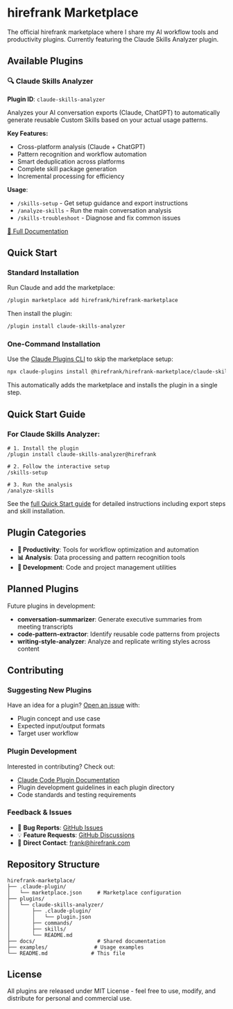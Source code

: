 # hirefrank Marketplace

The official hirefrank marketplace where I share my AI workflow tools and productivity plugins. Currently featuring the Claude Skills Analyzer plugin.

## Available Plugins

### 🔍 Claude Skills Analyzer
**Plugin ID**: `claude-skills-analyzer`

Analyzes your AI conversation exports (Claude, ChatGPT) to automatically generate reusable Custom Skills based on your actual usage patterns.

**Key Features:**
- Cross-platform analysis (Claude + ChatGPT)
- Pattern recognition and workflow automation
- Smart deduplication across platforms
- Complete skill package generation
- Incremental processing for efficiency

**Usage**:
- `/skills-setup` - Get setup guidance and export instructions
- `/analyze-skills` - Run the main conversation analysis
- `/skills-troubleshoot` - Diagnose and fix common issues

[📖 Full Documentation](./plugins/claude-skills-analyzer/README.md)

## Quick Start

### Standard Installation
Run Claude and add the marketplace:

```bash
/plugin marketplace add hirefrank/hirefrank-marketplace
```

Then install the plugin:

```bash
/plugin install claude-skills-analyzer
```

### One-Command Installation
Use the [Claude Plugins CLI](https://claude-plugins.dev) to skip the marketplace setup:

```bash
npx claude-plugins install @hirefrank/hirefrank-marketplace/claude-skills-analyzer
```

This automatically adds the marketplace and installs the plugin in a single step.

## Quick Start Guide

### For Claude Skills Analyzer:
```shell
# 1. Install the plugin
/plugin install claude-skills-analyzer@hirefrank

# 2. Follow the interactive setup
/skills-setup

# 3. Run the analysis
/analyze-skills
```

See the [full Quick Start guide](./plugins/claude-skills-analyzer/README.md#quick-start) for detailed instructions including export steps and skill installation.

## Plugin Categories

- **🎯 Productivity**: Tools for workflow optimization and automation
- **📊 Analysis**: Data processing and pattern recognition tools
- **🔧 Development**: Code and project management utilities

## Planned Plugins

Future plugins in development:
- **conversation-summarizer**: Generate executive summaries from meeting transcripts
- **code-pattern-extractor**: Identify reusable code patterns from projects
- **writing-style-analyzer**: Analyze and replicate writing styles across content

## Contributing

### Suggesting New Plugins
Have an idea for a plugin? [Open an issue](https://github.com/hirefrank/hirefrank-marketplace/issues) with:
- Plugin concept and use case
- Expected input/output formats
- Target user workflow

### Plugin Development
Interested in contributing? Check out:
- [Claude Code Plugin Documentation](https://docs.anthropic.com/en/docs/claude-code/plugins)
- Plugin development guidelines in each plugin directory
- Code standards and testing requirements

### Feedback & Issues
- 🐛 **Bug Reports**: [GitHub Issues](https://github.com/hirefrank/hirefrank-marketplace/issues)
- 💡 **Feature Requests**: [GitHub Discussions](https://github.com/hirefrank/hirefrank-marketplace/discussions)
- 📧 **Direct Contact**: frank@hirefrank.com

## Repository Structure

```
hirefrank-marketplace/
├── .claude-plugin/
│   └── marketplace.json     # Marketplace configuration
├── plugins/
│   └── claude-skills-analyzer/
│       ├── .claude-plugin/
│       │   └── plugin.json
│       ├── commands/
│       ├── skills/
│       └── README.md
├── docs/                    # Shared documentation
├── examples/               # Usage examples
└── README.md              # This file
```

## License

All plugins are released under MIT License - feel free to use, modify, and distribute for personal and commercial use.
